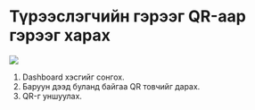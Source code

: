 # Түрээслэгчийн гэрээг QR-аар гэрээг харах

![](<../../img/Түрээслэгчийн Qr уншуулах.gif>)

1. Dashboard хэсгийг сонгох.
2. Баруун дээд буланд байгаа QR товчийг дарах.
3. QR-г уншуулах.
